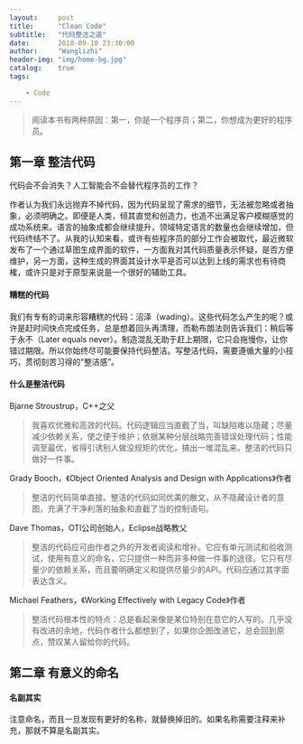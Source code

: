 ```yaml
---
layout:     post
title:      "Clean Code"
subtitle:   "代码整洁之道"
date:       2018-09-10 23:30:00
author:     "Wanglizhi"
header-img: "img/home-bg.jpg"
catalog:    true
tags:

    - Code
---
```


>阅读本书有两种原因：第一，你是一个程序员；第二，你想成为更好的程序员。

## 第一章 整洁代码

代码会不会消失？人工智能会不会替代程序员的工作？

作者认为我们永远抛弃不掉代码，因为代码呈现了需求的细节，无法被忽略或者抽象，必须明确之。即便是人类，倾其直觉和创造力，也造不出满足客户模糊感觉的成功系统来。语言的抽象成都会继续提升，领域特定语言的数量也会继续增加，但代码终结不了。从我的认知来看，或许有些程序员的部分工作会被取代，最近微软发布了一个通过草图生成界面的软件，一方面我对其代码质量表示怀疑，是否方便维护，另一方面，这种生成的界面其设计水平是否可以达到上线的需求也有待商榷，或许只是对于原型来说是一个很好的辅助工具。

#### 糟糕的代码

我们有专有的词来形容糟糕的代码：沼泽（wading）。这些代码怎么产生的呢？或许是赶时间快点完成任务，总是想着回头再清理，而勒布朗法则告诉我们：稍后等于永不（Later equals never）。制造混乱无助于赶上期限，它只会拖慢你，让你错过期限。所以你始终尽可能要保持代码整洁。写整洁代码，需要遵循大量的小技巧，贯彻刻苦习得的“整洁感”。

#### 什么是整洁代码

Bjarne Stroustrup，C++之父

> 我喜欢优雅和高效的代码。代码逻辑应当直截了当，叫缺陷难以隐藏；尽量减少依赖关系，使之便于维护；依据某种分层战略完善错误处理代码；性能调至最优，省得引诱别人做没规矩的优化，搞出一堆混乱来。整洁的代码只做好一件事。

Grady Booch，《Object Oriented Analysis and Design with Applications》作者

>整洁的代码简单直接。整洁的代码如同优美的散文，从不隐藏设计者的意图，充满了干净利落的抽象和直截了当的控制语句。

Dave Thomas，OTI公司创始人，Eclipse战略教父

> 整洁的代码应可由作者之外的开发者阅读和增补。它应有单元测试和验收测试，使用有意义的命名，它只提供一种而非多种做一件事的途径。它只有尽量少的依赖关系，而且要明确定义和提供尽量少的API。代码应通过其字面表达含义。

Michael Feathers，《Working Effectively with Legacy Code》作者

> 整洁代码根本性的特点：总是看起来像是某位特别在意它的人写的。几乎没有改进的余地，代码作者什么都想到了，如果你企图改进它，总会回到原点，赞叹某人留给你的代码。

## 第二章 有意义的命名

#### 名副其实

注意命名，而且一旦发现有更好的名称，就替换掉旧的。如果名称需要注释来补充，那就不算是名副其实。